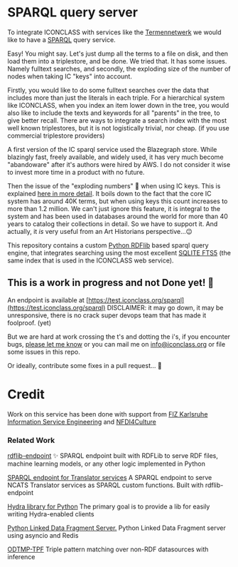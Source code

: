 # SPARQL query server

To integrate ICONCLASS with services like the [Termen­netwerk](https://termennetwerk.netwerkdigitaalerfgoed.nl/) we would like to have a [SPARQL](https://en.wikipedia.org/wiki/SPARQL) query service.

Easy! You might say. Let's just dump all the terms to a file on disk, and then load them into a triplestore, and be done.
We tried that. It has some issues. Namely fulltext searches, and secondly, the exploding size of the number of nodes when taking IC "keys" into account.

Firstly, you would like to do some fulltext searches over the data that includes more than just the literals in each triple. For a hierarchical system like ICONCLASS, when you index an item lower down in the tree, you would also like to include the texts and keywords for all "parents" in the tree, to give better recall. There are ways to integrate a search index with the most well known triplestores, but it is not logistically trivial, nor cheap. (if you use commercial triplestore providers)

A first version of the IC sparql service used the Blazegraph store. While blazingly fast, freely available, and widely used, it has very much become "abandoware" after it's authors were hired by AWS. I do not consider it wise to invest more time in a product with no future.

Then the issue of the "exploding numbers" 🤯 when using IC keys. This is explained [here in more detail](https://test.iconclass.org/help/skos_sparql). It boils down to the fact that the core IC system has around 40K terms, but when using keys this count increases to more than 1.2 million. We can't just ignore this feature, it is integral to the system and has been used in databases around the world for more than 40 years to catalog their collections in detail. So we have to support it. And actually, it _is_ very useful from an Art Historians perspective...😉

This repository contains a custom [Python RDFlib](https://rdflib.readthedocs.io/en/stable/) based sparql query engine, that integrates searching using the most excellent [SQLITE FTS5](https://www.sqlite.org/fts5.html) (the same index that is used in the ICONCLASS web service).

## This is a work in progress and not Done yet! 🍴

An endpoint is available at [https://test.iconclass.org/sparql](https://test.iconclass.org/sparql)
DISCLAIMER: it may go down, it may be unresponsive, there is no crack super devops team that has made it foolproof. (yet)

But we are hard at work crossing the t's and dotting the i's, if you encounter bugs, [please let me know](https://forms.gle/twPq7swQZXmSX46G8) or you can mail me on info@iconclass.org or file some issues in this repo.

Or ideally, contribute some fixes in a pull request... 🎯

# Credit

Work on this service has been done with support from [FIZ Karlsruhe Information Service Engineering](https://www.fiz-karlsruhe.de/de/forschung/information-service-engineering) and [NFDI4Culture](https://nfdi4culture.de/)

### Related Work

[rdflib-endpoint](https://github.com/vemonet/rdflib-endpoint) ✨️ SPARQL endpoint built with RDFLib to serve RDF files, machine learning models, or any other logic implemented in Python

[SPARQL endpoint for Translator services](https://github.com/vemonet/translator-sparql-service) A SPARQL endpoint to serve NCATS Translator services as SPARQL custom functions. Built with rdflib-endpoint

[Hydra library for Python](https://github.com/pchampin/hydra-py) The primary goal is to provide a lib for easily writing Hydra-enabled clients

[Python Linked Data Fragment Server.](https://github.com/jermnelson/linked-data-fragments) Python Linked Data Fragment server using asyncio and Redis

[ODTMP-TPF](https://github.com/benj-moreau/odmtp-tpf) Triple pattern matching over non-RDF datasources with inference
